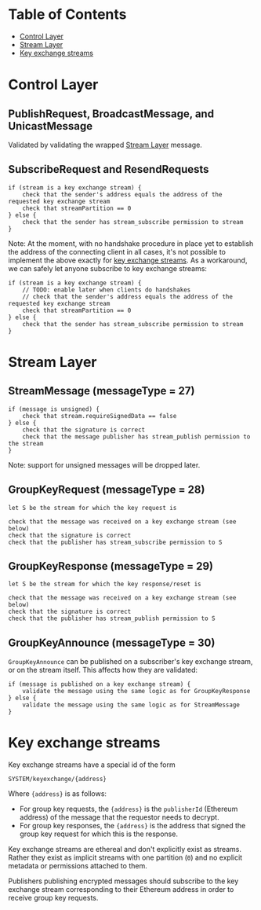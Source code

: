 # Table of Contents

- [Control Layer](#control-layer)
- [Stream Layer](#stream-layer)
- [Key exchange streams](#key-exchange-streams)

# Control Layer

## PublishRequest, BroadcastMessage, and UnicastMessage

Validated by validating the wrapped [Stream Layer](#stream-layer) message.

## SubscribeRequest and ResendRequests

```
if (stream is a key exchange stream) {
    check that the sender's address equals the address of the requested key exchange stream
    check that streamPartition == 0
} else {
    check that the sender has stream_subscribe permission to stream
}
```

Note: At the moment, with no handshake procedure in place yet to establish the address of the connecting client in all cases, it's not possible to implement the above exactly for [key exchange streams](#keyexchangestreams). As a workaround, we can safely let anyone subscribe to key exchange streams:

```
if (stream is a key exchange stream) {
    // TODO: enable later when clients do handshakes
    // check that the sender's address equals the address of the requested key exchange stream
    check that streamPartition == 0
} else {
    check that the sender has stream_subscribe permission to stream
}
```
# Stream Layer

## StreamMessage (messageType = 27)

```
if (message is unsigned) {
    check that stream.requireSignedData == false
} else {
    check that the signature is correct
    check that the message publisher has stream_publish permission to the stream
}
```

Note: support for unsigned messages will be dropped later.

## GroupKeyRequest (messageType = 28)

```
let S be the stream for which the key request is

check that the message was received on a key exchange stream (see below)
check that the signature is correct
check that the publisher has stream_subscribe permission to S
```

## GroupKeyResponse (messageType = 29)

```
let S be the stream for which the key response/reset is

check that the message was received on a key exchange stream (see below)
check that the signature is correct
check that the publisher has stream_publish permission to S
```

## GroupKeyAnnounce (messageType = 30)

`GroupKeyAnnounce` can be published on a subscriber's key exchange stream, or on the stream itself. This affects how they are validated:

```
if (message is published on a key exchange stream) {
    validate the message using the same logic as for GroupKeyResponse
} else {
    validate the message using the same logic as for StreamMessage
}
```

# Key exchange streams

Key exchange streams have a special id of the form

```
SYSTEM/keyexchange/{address}
```

Where `{address}` is as follows:

- For group key requests, the `{address}` is the `publisherId` (Ethereum address) of the message that the requestor needs to decrypt.
- For group key responses, the `{address}` is the address that signed the group key request for which this is the response.

Key exchange streams are ethereal and don't explicitly exist as streams. Rather they exist as implicit streams with one partition (`0`) and no explicit metadata or permissions attached to them.

Publishers publishing encrypted messages should subscribe to the key exchange stream corresponding to their Ethereum address in order to receive group key requests.
